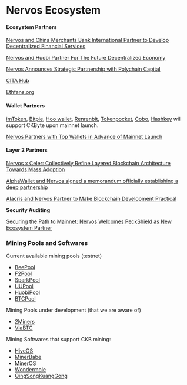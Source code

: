 # Nervos Ecosystem

#### **Ecosystem Partners**

[Nervos and China Merchants Bank International Partner to Develop Decentralized Financial Services](https://medium.com/nervosnetwork/nervos-partners-with-china-merchants-bank-international-cmbi-to-develop-decentralized-financial-367082331e2d)  


[Nervos and Huobi Partner For The Future Decentralized Economy](https://medium.com/nervosnetwork/nervos-and-huobi-partner-for-the-future-decentralized-economy-7216b7ccba2a)  


[Nervos Announces Strategic Partnership with Polychain Capital](https://medium.com/nervosnetwork/nervos-and-polychain-capital-bf4c2b413bf1)  


[CITA Hub](https://www.citahub.com/)  


[Ethfans.org](https://ethfans.org/)  


#### **Wallet Partners**

[imToken](https://token.im/?locale=en-us), [Bitpie](https://bitpie.com), [Hoo wallet](https://hoo.com/), [Renrenbit](https://www.renrenbit.com/index.html#/), [Tokenpocket](https://www.tokenpocket.pro/), [Cobo](https://cobo.com/), [Hashkey‌](https://www.hashkey.com/) will support CKByte upon mainnet launch.  
  
[Nervos Partners with Top Wallets in Advance of Mainnet Launch](https://medium.com/nervosnetwork/nervos-partners-with-top-wallets-in-advance-of-mainnet-launch-87e24ecf3926)  


#### **Layer 2**‌ Partners

[Nervos x Celer: Collectively Refine Layered Blockchain Architecture Towards Mass Adoption](https://medium.com/nervosnetwork/nervos-x-celer-collectively-refine-layered-blockchain-architecture-towards-mass-adoption-4f8fdbfaff23)  
  
[AlphaWallet and Nervos signed a memorandum officially establishing a deep partnership](https://developpaper.com/alphawallet-and-nervos-signed-a-memorandum-officially-establishing-a-deep-partnership/)  
  
[Alacris and Nervos Partner to Make Blockchain Development Practical](https://medium.com/alacris/alacris-and-nervos-partner-to-create-solutions-for-blockchain-6452b46d98ca)  
  
**‌Security Auditing**

[Securing the Path to Mainnet: Nervos Welcomes PeckShield as New Ecosystem Partner](https://medium.com/nervosnetwork/securing-the-path-to-mainnet-40707cda3a98)  
  


### Mining Pools and Softwares

 Current available mining pools \(testnet\)

* [BeePool](https://www.beepool.org/tutorial/ckb)
* [F2Pool](https://blog.f2pool.com/zh/help/mining-tutorial/start-mining/ckb)
* [SparkPool](https://support.sparkpool.com/hc/zh-cn/articles/360000440961)
* [UUPool](https://uupool.cn/tutorial/66)
* [HuobiPool](https://www.huobipool.com/pow/innovative)
* [BTCPool](https://pool.btc.com/)

Mining Pools under development \(that we are aware of\)

* [2Miners](https://2miners.com/ckb-mining-pool)
* [ViaBTC](https://www.viabtc.com/)

 Mining Softwares that support CKB mining:

* [HiveOS](https://hiveos.farm/)
* [MinerBabe](https://www.minerbabe.com/pc.html/#/)
* [MinerOS](https://www.mineros.cn/index.php/zh/newprofit/394-ckb-nervos)
* [Wondermole](https://wondermole.io/)
* [QingSongKuangGong](http://www.qskg.top/ckb.html)

  


